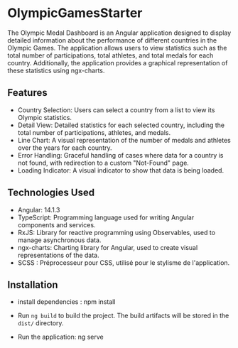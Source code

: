 # OlympicGamesStarter

The Olympic Medal Dashboard is an Angular application designed to display detailed information about the performance of different countries in the Olympic Games. The application allows users to view statistics such as the total number of participations, total athletes, and total medals for each country. Additionally, the application provides a graphical representation of these statistics using ngx-charts.

## Features
- Country Selection: Users can select a country from a list to view its Olympic statistics.
- Detail View: Detailed statistics for each selected country, including the total number of participations, athletes, and medals.
- Line Chart: A visual representation of the number of medals and athletes over the years for each country.
- Error Handling: Graceful handling of cases where data for a country is not found, with redirection to a custom "Not-Found" page.
- Loading Indicator: A visual indicator to show that data is being loaded.

## Technologies Used
- Angular: 14.1.3
- TypeScript: Programming language used for writing Angular components and services.
- RxJS: Library for reactive programming using Observables, used to manage asynchronous data.
- ngx-charts: Charting library for Angular, used to create visual representations of the data.
- SCSS : Préprocesseur pour CSS, utilisé pour le stylisme de l'application.

## Installation
- install dependencies : npm install

- Run `ng build` to build the project. The build artifacts will be stored in the `dist/` directory.

- Run the application: ng serve

